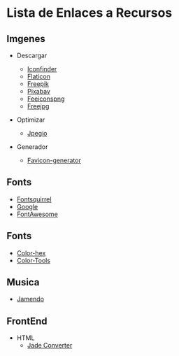 # Lista de Enlaces a Recursos

## Imgenes

  + Descargar
  
    + [Iconfinder](https://www.iconfinder.com/)
    + [Flaticon](https://www.flaticon.es/)
    + [Freepik](http://www.freepik.com/)
    + [Pixabay](https://pixabay.com/es/)
    + [Feeiconspng](http://www.freeiconspng.com/)
    + [Freejpg](http://www.freejpg.com.ar/)
    
  + Optimizar
  
    + [Jpegio](https://www.jpeg.io/)
    
  + Generador
    
    + [Favicon-generator](http://www.favicon-generator.org/)
    
## Fonts
   
   + [Fontsquirrel](https://www.fontsquirrel.com/)
   + [Google](https://fonts.google.com/)
   + [FontAwesome](http://fontawesome.io)
   
## Fonts
   
   + [Color-hex](http://www.color-hex.com/)
   + [Color-Tools](https://color-tools.com/)
  
## Musica

   + [Jamendo](https://www.jamendo.com/)
   
## FrontEnd

  + HTML
    + [Jade Converter](http://html2jade.org/)
    
